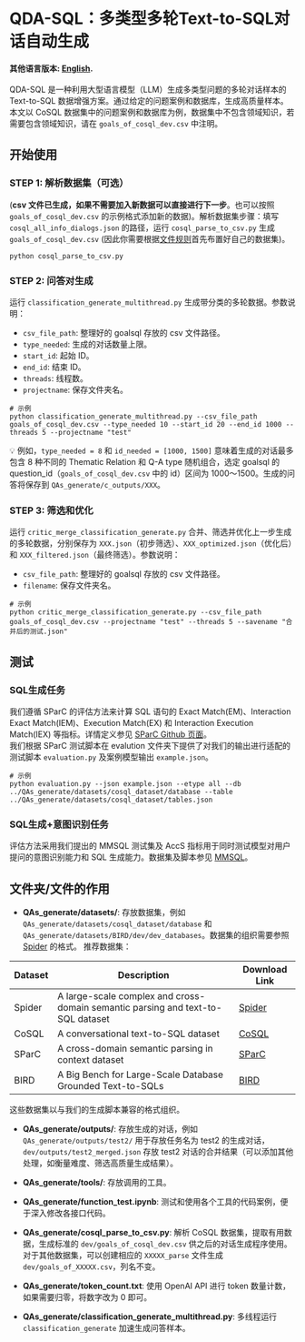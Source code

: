 # QDA-SQL：多类型多轮Text-to-SQL对话自动生成
**其他语言版本: [English](README.md).**</br></br>
QDA-SQL 是一种利用大型语言模型（LLM）生成多类型问题的多轮对话样本的 Text-to-SQL 数据增强方案。通过给定的问题案例和数据库，生成高质量样本。本文以 CoSQL 数据集中的问题案例和数据库为例，数据集中不包含领域知识，若需要包含领域知识，请在 `goals_of_cosql_dev.csv` 中注明。


## 开始使用

### STEP 1: 解析数据集（可选）
(**csv 文件已生成，如果不需要加入新数据可以直接进行下一步**。也可以按照 `goals_of_cosql_dev.csv` 的示例格式添加新的数据)。解析数据集步骤：填写 `cosql_all_info_dialogs.json` 的路径，运行 `cosql_parse_to_csv.py` 生成 `goals_of_cosql_dev.csv` (因此你需要根据[文件规则](#文件夹/文件的作用)首先布置好自己的数据集)。
```
python cosql_parse_to_csv.py
```

### STEP 2: 问答对生成
运行 `classification_generate_multithread.py` 生成带分类的多轮数据。参数说明：
- `csv_file_path`: 整理好的 goalsql 存放的 csv 文件路径。
- `type_needed`: 生成的对话数量上限。
- `start_id`: 起始 ID。
- `end_id`: 结束 ID。
- `threads`: 线程数。
- `projectname`: 保存文件夹名。

```
# 示例
python classification_generate_multithread.py --csv_file_path goals_of_cosql_dev.csv --type_needed 10 --start_id 20 --end_id 1000 --threads 5 --projectname "test"
```
💡 例如，`type_needed = 8` 和 `id_needed = [1000, 1500]` 意味着生成的对话最多包含 8 种不同的 Thematic Relation 和 Q-A type 随机组合，选定 goalsql 的 question_id（`goals_of_cosql_dev.csv` 中的 id）区间为 1000～1500。生成的问答将保存到 `QAs_generate/c_outputs/XXX`。

### STEP 3: 筛选和优化
运行 `critic_merge_classification_generate.py` 合并、筛选并优化上一步生成的多轮数据，分别保存为 `XXX.json`（初步筛选）、`XXX_optimized.json`（优化后）和 `XXX_filtered.json`（最终筛选）。参数说明：
- `csv_file_path`: 整理好的 goalsql 存放的 csv 文件路径。
- `filename`: 保存文件夹名。
```
# 示例
python critic_merge_classification_generate.py --csv_file_path goals_of_cosql_dev.csv --projectname "test" --threads 5 --savename "合并后的测试.json"
```

## 测试
### SQL生成任务
我们遵循 SParC 的评估方法来计算 SQL 语句的 Exact Match(EM)、Interaction Exact Match(IEM)、Execution Match(EX) 和 Interaction Execution Match(IEX) 等指标。详情定义参见 [SParC Github 页面](https://github.com/taoyds/sparc)。</br>
我们根据 SParC 测试脚本在 evalution 文件夹下提供了对我们的输出进行适配的测试脚本 `evaluation.py` 及案例模型输出 `example.json`。
```
# 示例
python evaluation.py --json example.json --etype all --db ../QAs_generate/datasets/cosql_dataset/database --table ../QAs_generate/datasets/cosql_dataset/tables.json
```

### SQL生成+意图识别任务
评估方法采用我们提出的 MMSQL 测试集及 AccS 指标用于同时测试模型对用户提问的意图识别能力和 SQL 生成能力。数据集及脚本参见 [MMSQL](https://github.com/mcxiaoxiao/mmsql)。

## 文件夹/文件的作用

- **QAs_generate/datasets/**: 存放数据集，例如 `QAs_generate/datasets/cosql_dataset/database` 和 `QAs_generate/datasets/BIRD/dev/dev_databases`。数据集的组织需要参照 [Spider](https://github.com/taoyds/spider) 的格式。
推荐数据集：

| Dataset | Description | Download Link |
|---------|-------------|---------------|
| Spider  | A large-scale complex and cross-domain semantic parsing and text-to-SQL dataset | [Spider](https://yale-lily.github.io/spider) |
| CoSQL   | A conversational text-to-SQL dataset | [CoSQL](https://yale-lily.github.io/cosql) |
| SParC   | A cross-domain semantic parsing in context dataset | [SParC](https://yale-lily.github.io/sparc) |
| BIRD    | A Big Bench for Large-Scale Database Grounded Text-to-SQLs | [BIRD](https://bird-bench.github.io/) |

这些数据集以与我们的生成脚本兼容的格式组织。

- **QAs_generate/outputs/**: 存放生成的对话，例如 `QAs_generate/outputs/test2/` 用于存放任务名为 test2 的生成对话，`dev/outputs/test2_merged.json` 存放 test2 对话的合并结果（可以添加其他处理，如衡量难度、筛选高质量生成结果）。

- **QAs_generate/tools/**: 存放调用的工具。

- **QAs_generate/function_test.ipynb**: 测试和使用各个工具的代码案例，便于深入修改各接口代码。

- **QAs_generate/cosql_parse_to_csv.py**: 解析 CoSQL 数据集，提取有用数据，生成标准的 `dev/goals_of_cosql_dev.csv` 供之后的对话生成程序使用。对于其他数据集，可以创建相应的 `XXXXX_parse` 文件生成 `dev/goals_of_XXXXX.csv`，列名不变。

- **QAs_generate/token_count.txt**: 使用 OpenAI API 进行 token 数量计数，如果需要归零，将数字改为 0 即可。

- **QAs_generate/classification_generate_multithread.py**: 多线程运行 `classification_generate` 加速生成问答样本。
